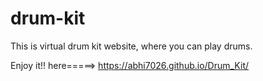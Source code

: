 # drum-kit
This is virtual drum kit website, where you can play drums. 

Enjoy it!! here=====> https://abhi7026.github.io/Drum_Kit/
